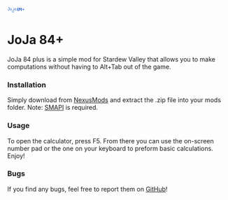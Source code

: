 ![JoJa84+Logo](./assets/joja84plus.png)
# JoJa 84+
JoJa 84 plus is a simple mod for Stardew Valley that allows you to make computations without having to Alt+Tab out of the game.

### Installation
Simply download from [NexusMods](https://www.nexusmods.com/stardewvalley/mods/5803) and extract the .zip file into your mods folder. Note: [SMAPI](https://www.nexusmods.com/stardewvalley/mods/2400) is required.

### Usage
To open the calculator, press F5. From there you can use the on-screen number pad or the one on your keyboard to preform basic calculations. Enjoy!

### Bugs
If you find any bugs, feel free to report them on [GitHub](https://github.com/K4rakara/Stardew-Mods/tree/master/JoJa84Plus)!
